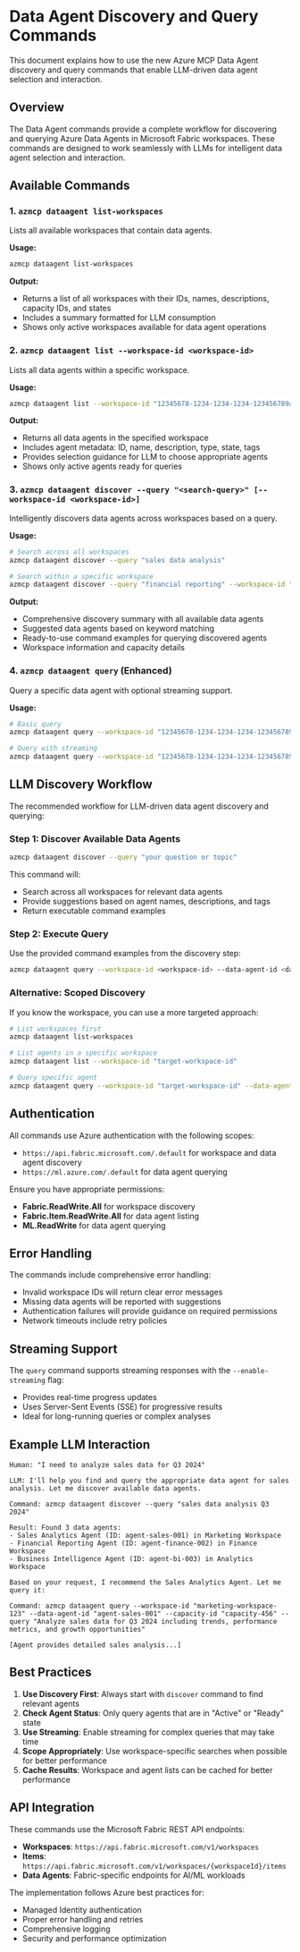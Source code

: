 # Data Agent Discovery and Query Commands

This document explains how to use the new Azure MCP Data Agent discovery and query commands that enable LLM-driven data agent selection and interaction.

## Overview

The Data Agent commands provide a complete workflow for discovering and querying Azure Data Agents in Microsoft Fabric workspaces. These commands are designed to work seamlessly with LLMs for intelligent data agent selection and interaction.

## Available Commands

### 1. `azmcp dataagent list-workspaces`

Lists all available workspaces that contain data agents.

**Usage:**

```bash
azmcp dataagent list-workspaces
```

**Output:**

- Returns a list of all workspaces with their IDs, names, descriptions, capacity IDs, and states
- Includes a summary formatted for LLM consumption
- Shows only active workspaces available for data agent operations

### 2. `azmcp dataagent list --workspace-id <workspace-id>`

Lists all data agents within a specific workspace.

**Usage:**

```bash
azmcp dataagent list --workspace-id "12345678-1234-1234-1234-123456789abc"
```

**Output:**

- Returns all data agents in the specified workspace
- Includes agent metadata: ID, name, description, type, state, tags
- Provides selection guidance for LLM to choose appropriate agents
- Shows only active agents ready for queries

### 3. `azmcp dataagent discover --query "<search-query>" [--workspace-id <workspace-id>]`

Intelligently discovers data agents across workspaces based on a query.

**Usage:**

```bash
# Search across all workspaces
azmcp dataagent discover --query "sales data analysis"

# Search within a specific workspace
azmcp dataagent discover --query "financial reporting" --workspace-id "12345678-1234-1234-1234-123456789abc"
```

**Output:**

- Comprehensive discovery summary with all available data agents
- Suggested data agents based on keyword matching
- Ready-to-use command examples for querying discovered agents
- Workspace information and capacity details

### 4. `azmcp dataagent query` (Enhanced)

Query a specific data agent with optional streaming support.

**Usage:**

```bash
# Basic query
azmcp dataagent query --workspace-id "12345678-1234-1234-1234-123456789abc" --data-agent-id "agent-123" --capacity-id "capacity-456" --query "What are the latest sales figures?"

# Query with streaming
azmcp dataagent query --workspace-id "12345678-1234-1234-1234-123456789abc" --data-agent-id "agent-123" --capacity-id "capacity-456" --query "Analyze quarterly performance" --enable-streaming
```

## LLM Discovery Workflow

The recommended workflow for LLM-driven data agent discovery and querying:

### Step 1: Discover Available Data Agents

```bash
azmcp dataagent discover --query "your question or topic"
```

This command will:

- Search across all workspaces for relevant data agents
- Provide suggestions based on agent names, descriptions, and tags
- Return executable command examples

### Step 2: Execute Query

Use the provided command examples from the discovery step:

```bash
azmcp dataagent query --workspace-id <workspace-id> --data-agent-id <data-agent-id> --capacity-id <capacity-id> --query "your detailed question"
```

### Alternative: Scoped Discovery

If you know the workspace, you can use a more targeted approach:

```bash
# List workspaces first
azmcp dataagent list-workspaces

# List agents in a specific workspace
azmcp dataagent list --workspace-id "target-workspace-id"

# Query specific agent
azmcp dataagent query --workspace-id "target-workspace-id" --data-agent-id "chosen-agent-id" --capacity-id "workspace-capacity-id" --query "your question"
```

## Authentication

All commands use Azure authentication with the following scopes:

- `https://api.fabric.microsoft.com/.default` for workspace and data agent discovery
- `https://ml.azure.com/.default` for data agent querying

Ensure you have appropriate permissions:

- **Fabric.ReadWrite.All** for workspace discovery
- **Fabric.Item.ReadWrite.All** for data agent listing
- **ML.ReadWrite** for data agent querying

## Error Handling

The commands include comprehensive error handling:

- Invalid workspace IDs will return clear error messages
- Missing data agents will be reported with suggestions
- Authentication failures will provide guidance on required permissions
- Network timeouts include retry policies

## Streaming Support

The `query` command supports streaming responses with the `--enable-streaming` flag:

- Provides real-time progress updates
- Uses Server-Sent Events (SSE) for progressive results
- Ideal for long-running queries or complex analyses

## Example LLM Interaction

```text
Human: "I need to analyze sales data for Q3 2024"

LLM: I'll help you find and query the appropriate data agent for sales analysis. Let me discover available data agents.

Command: azmcp dataagent discover --query "sales data analysis Q3 2024"

Result: Found 3 data agents:
- Sales Analytics Agent (ID: agent-sales-001) in Marketing Workspace
- Financial Reporting Agent (ID: agent-finance-002) in Finance Workspace  
- Business Intelligence Agent (ID: agent-bi-003) in Analytics Workspace

Based on your request, I recommend the Sales Analytics Agent. Let me query it:

Command: azmcp dataagent query --workspace-id "marketing-workspace-123" --data-agent-id "agent-sales-001" --capacity-id "capacity-456" --query "Analyze sales data for Q3 2024 including trends, performance metrics, and growth opportunities"

[Agent provides detailed sales analysis...]
```

## Best Practices

1. **Use Discovery First**: Always start with `discover` command to find relevant agents
2. **Check Agent Status**: Only query agents that are in "Active" or "Ready" state
3. **Use Streaming**: Enable streaming for complex queries that may take time
4. **Scope Appropriately**: Use workspace-specific searches when possible for better performance
5. **Cache Results**: Workspace and agent lists can be cached for better performance

## API Integration

These commands use the Microsoft Fabric REST API endpoints:

- **Workspaces**: `https://api.fabric.microsoft.com/v1/workspaces`
- **Items**: `https://api.fabric.microsoft.com/v1/workspaces/{workspaceId}/items`
- **Data Agents**: Fabric-specific endpoints for AI/ML workloads

The implementation follows Azure best practices for:

- Managed Identity authentication
- Proper error handling and retries
- Comprehensive logging
- Security and performance optimization
